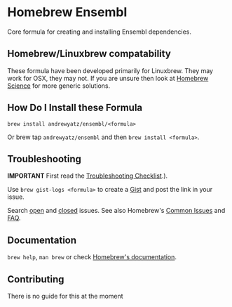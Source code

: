 # Homebrew Ensembl

Core formula for creating and installing Ensembl dependencies.

## Homebrew/Linuxbrew compatability
These formula have been developed primarily for Linuxbrew. They may work for OSX, they may not. If you are unsure then look at [Homebrew Science](https://github.com/Homebrew/homebrew-science) for more generic solutions.

## How Do I Install these Formula
`brew install andrewyatz/ensembl/<formula>`

Or brew tap `andrewyatz/ensembl` and then `brew install <formula>`.

## Troubleshooting
**IMPORTANT** First read the [Troubleshooting Checklist](https://github.com/Homebrew/brew/blob/master/share/doc/homebrew/Troubleshooting.md#troubleshooting).).

Use `brew gist-logs <formula>` to create a [Gist](https://gist.github.com/) and post the link in your issue.

Search [open](https://github.com/andrewyatz/homebrew-ensembl/issues?state=open) and [closed](https://github.com/andrewyatz/homebrew-ensembl/issues?state=closed) issues. See also Homebrew's  [Common Issues](https://github.com/Homebrew/brew/blob/master/share/doc/homebrew/Common-Issues.md) and [FAQ](https://github.com/Homebrew/brew/blob/master/share/doc/homebrew/FAQ.md).

## Documentation
`brew help`, `man brew` or check [Homebrew's documentation](https://github.com/Homebrew/brew/tree/master/share/doc/homebrew#readme).

## Contributing
There is no guide for this at the moment
